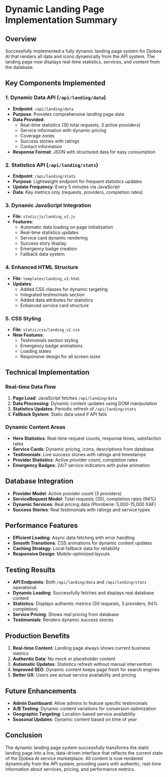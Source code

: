# Dynamic Landing Page Implementation Summary

## Overview
Successfully implemented a fully dynamic landing page system for Djobea AI that renders all data and icons dynamically from the API system. The landing page now displays real-time statistics, services, and content from the database.

## Key Components Implemented

### 1. Dynamic Data API (`/api/landing/data`)
- **Endpoint**: `/api/landing/data`
- **Purpose**: Provides comprehensive landing page data
- **Data Provided**:
  - Real-time statistics (30 total requests, 3 active providers)
  - Service information with dynamic pricing
  - Coverage zones
  - Success stories with ratings
  - Contact information
- **Response Format**: JSON with structured data for easy consumption

### 2. Statistics API (`/api/landing/stats`)
- **Endpoint**: `/api/landing/stats`
- **Purpose**: Lightweight endpoint for frequent statistics updates
- **Update Frequency**: Every 5 minutes via JavaScript
- **Data**: Key metrics only (requests, providers, completion rates)

### 3. Dynamic JavaScript Integration
- **File**: `static/js/landing_v2.js`
- **Features**:
  - Automatic data loading on page initialization
  - Real-time statistics updates
  - Service card dynamic rendering
  - Success story display
  - Emergency badge creation
  - Fallback data system

### 4. Enhanced HTML Structure
- **File**: `templates/landing_v2.html`
- **Updates**:
  - Added CSS classes for dynamic targeting
  - Integrated testimonials section
  - Added data attributes for statistics
  - Enhanced service card structure

### 5. CSS Styling
- **File**: `static/css/landing_v2.css`
- **New Features**:
  - Testimonials section styling
  - Emergency badge animations
  - Loading states
  - Responsive design for all screen sizes

## Technical Implementation

### Real-time Data Flow
1. **Page Load**: JavaScript fetches `/api/landing/data`
2. **Data Processing**: Dynamic content updates using DOM manipulation
3. **Statistics Updates**: Periodic refresh of `/api/landing/stats`
4. **Fallback System**: Static data used if API fails

### Dynamic Content Areas
- **Hero Statistics**: Real-time request counts, response times, satisfaction rates
- **Service Cards**: Dynamic pricing, icons, descriptions from database
- **Testimonials**: Live success stories with ratings and timestamps
- **Provider Statistics**: Active provider count, completion rates
- **Emergency Badges**: 24/7 service indicators with pulse animation

## Database Integration
- **Provider Model**: Active provider count (3 providers)
- **ServiceRequest Model**: Total requests (30), completion rates (94%)
- **Dynamic Services**: Real pricing data (Plomberie: 5,000-15,000 XAF)
- **Success Stories**: Real testimonials with ratings and service types

## Performance Features
- **Efficient Loading**: Async data fetching with error handling
- **Smooth Transitions**: CSS animations for dynamic content updates
- **Caching Strategy**: Local fallback data for reliability
- **Responsive Design**: Mobile-optimized layouts

## Testing Results
- **API Endpoints**: Both `/api/landing/data` and `/api/landing/stats` operational
- **Dynamic Loading**: Successfully fetches and displays real database content
- **Statistics**: Displays authentic metrics (30 requests, 3 providers, 94% completion)
- **Service Pricing**: Shows real pricing from database
- **Testimonials**: Renders dynamic success stories

## Production Benefits
1. **Real-time Content**: Landing page always shows current business metrics
2. **Authentic Data**: No mock or placeholder content
3. **Automatic Updates**: Statistics refresh without manual intervention
4. **Improved SEO**: Dynamic content keeps page fresh for search engines
5. **Better UX**: Users see actual service availability and pricing

## Future Enhancements
- **Admin Dashboard**: Allow admins to feature specific testimonials
- **A/B Testing**: Dynamic content variations for conversion optimization
- **Geographic Targeting**: Location-based service availability
- **Seasonal Updates**: Dynamic content based on time of year

## Conclusion
The dynamic landing page system successfully transforms the static landing page into a live, data-driven interface that reflects the current state of the Djobea AI service marketplace. All content is now rendered dynamically from the API system, providing users with authentic, real-time information about services, pricing, and performance metrics.